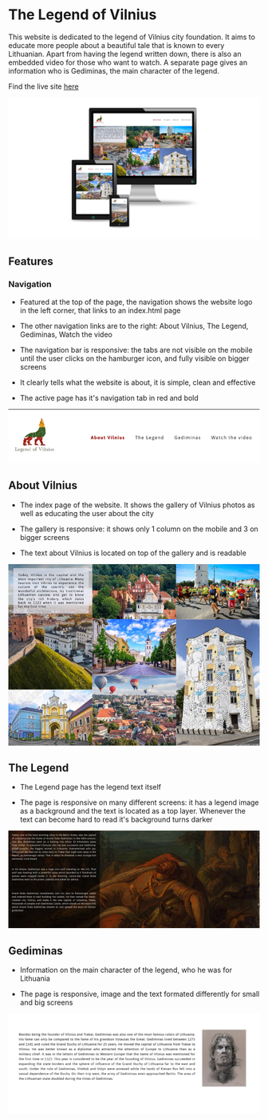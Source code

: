 # The Legend of Vilnius

This website is dedicated to the legend of Vilnius city foundation. It aims to educate more people about a beautiful tale that is known to every Lithuanian. Apart from having the legend written down, there is also an embedded video for those who want to watch. A separate page gives an information who is Gediminas, the main character of the legend.

Find the live site [here]

[here]: https://flowercatgirl.github.io/firstAssignment/index.html

![screenshot of site responsiveness](assets/images/readme_mainimage.webp)

## Features

### Navigation

- Featured at the top of the page, the navigation shows the website logo in the left corner, that links to an index.html page

- The other navigation links are to the right: About Vilnius, The Legend, Gediminas, Watch the video

- The navigation bar is responsive: the tabs are not visible on the mobile until the user clicks on the hamburger icon, and fully visible on bigger screens

- It clearly tells what the website is about, it is simple, clean and effective

- The active page has it's navigation tab in red and bold

![screenshot of navigation](assets/images/navigation.webp)

## About Vilnius

- The index page of the website. It shows the gallery of Vilnius photos as well as educating the user about the city

- The gallery is responsive: it shows only 1 column on the mobile and 3 on bigger screens

- The text about Vilnius is located on top of the gallery and is readable

![screenshot of index.html](assets/images/index.webp)

## The Legend

- The Legend page has the legend text itself

- The page is responsive on many different screens: it has a legend image as a background and the text is located as a top layer. Whenever the text can become hard to read it's background turns darker

![screenshot of The Legend page](assets/images/thelegend.webp)

## Gediminas

- Information on the main character of the legend, who he was for Lithuania

- The page is responsive, image and the text formated differently for small and big screens

![screenshot of Gediminas page](assets/images/gediminas_page.webp)